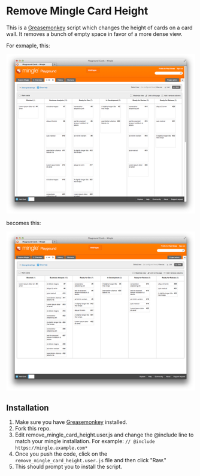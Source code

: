 Remove Mingle Card Height
=========================

This is a [Greasemonkey](https://addons.mozilla.org/en-US/firefox/addon/greasemonkey/) script which changes the height of cards on a card wall. It removes a bunch of empty space in favor of a more dense view.

For exmaple, this:

![before](screenshots/before.png)

becomes this:

![after](screenshots/after.png)

## Installation

1. Make sure you have [Greasemonkey](https://addons.mozilla.org/en-US/firefox/addon/greasemonkey/) installed.
2. Fork this repo.
3. Edit remove_mingle_card_height.user.js and change the @include line to match your mingle installation. For example: `// @include     https://mingle.example.com*`
4. Once you push the code, click on the `remove_mingle_card_height.user.js` file and then click "Raw."
5. This should prompt you to install the script.
